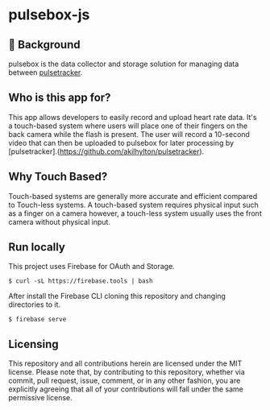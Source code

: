 # pulsebox-js

## 💭 Background
pulsebox is the data collector and storage solution for managing data between [pulsetracker](https://github.com/akilhylton/pulsetracker).

## Who is this app for?
This app allows developers to easily record and upload heart rate
data. It's a touch-based system where users will place one of their fingers on the back camera while the flash is present. The user will record a 10-second video that can then be uploaded to pulsebox for later processing by [pulsetracker].(https://github.com/akilhylton/pulsetracker). 

## Why Touch Based?
Touch-based systems are generally more accurate and efficient compared to Touch-less systems. A touch-based system requires physical input such as a finger on a camera however, a touch-less system usually uses the front camera without physical input.


## Run locally
This project uses Firebase for OAuth and Storage.

```
$ curl -sL https://firebase.tools | bash
```

After install the Firebase CLI cloning this repository
and changing directories to it.

```
$ firebase serve
```

## Licensing

This repository and all contributions herein are licensed under the MIT license. Please note that, by contributing to this repository, whether via commit, pull request, issue, comment, or in any other fashion, you are explicitly agreeing that all of your contributions will fall under the same permissive license.
